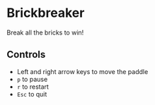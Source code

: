 # Brickbreaker
Break all the bricks to win!

## Controls
  * Left and right arrow keys to move the paddle
  * `p` to pause
  * `r` to restart
  * `Esc` to quit
